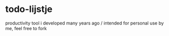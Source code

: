 # todo-lijstje
productivity tool i developed many years ago / intended for personal use by me, feel free to fork
